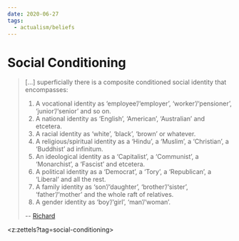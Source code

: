 ```yaml
---
date: 2020-06-27
tags:
  - actualism/beliefs
---
```


# Social Conditioning

> [...] superficially there is a composite conditioned social identity that encompasses:
>
>1. A vocational identity as ‘employee’/‘employer’, ‘worker’/‘pensioner’, ‘junior’/‘senior’ and so on.
>2. A national identity as ‘English’, ‘American’, ‘Australian’ and etcetera.
>3. A racial identity as ‘white’, ‘black’, ‘brown’ or whatever.
>4. A religious/spiritual identity as a ‘Hindu’, a ‘Muslim’, a ‘Christian’, a ‘Buddhist’ ad infinitum.
>5. An ideological identity as a ‘Capitalist’, a ‘Communist’, a ‘Monarchist’, a ‘Fascist’ and etcetera.
>6. A political identity as a ‘Democrat’, a ‘Tory’, a ‘Republican’, a ‘Liberal’ and all the rest.
>7. A family identity as ‘son’/‘daughter’, ‘brother’/‘sister’, ‘father’/‘mother’ and the whole raft of relatives.
>8. A gender identity as ‘boy’/‘girl’, ‘man’/‘woman’.
>
> -- [Richard](http://actualfreedom.com.au/richard/selectedcorrespondence/sc-socialidentity.htm)

<z:zettels?tag=social-conditioning>

